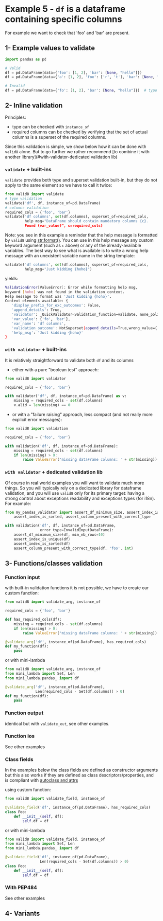 # Example 5 - `df` is a dataframe containing specific columns

For example we want to check that 'foo' and 'bar' are present.

## 1- Example values to validate

```python
import pandas as pd

# Valid
df = pd.DataFrame(data={'foo': [1, 2], 'bar': [None, "hello"]})
df = pd.DataFrame(data={'a': [1, 2], 'foo': ['r', 't'], 'bar': [None, "hello"]})

# Invalid
df = pd.DataFrame(data={'fo': [1, 2], 'bar': [None, "hello"]})  # typo in name
```

## 2- Inline validation

Principles: 

 * type can be checked with `instance_of`
 * required columns can be checked by verifying that the set of actual columns is a superset of the required columns.

Since this validation is simple, we show below how it can be done with `valid8` alone. But to go further we rather recommend [to combine it with another library](#with-validator-dedicated validation lib)

### `validate` + built-ins

`validate` provides both type and superset validation built-in, but they do not apply to the same element so we have to call it twice:

```python
from valid8 import validate
# type validation
validate('df', df, instance_of=pd.DataFrame)
# columns validation
required_cols = {'foo', 'bar'}
validate('df columns', set(df.columns), superset_of=required_cols, 
         help_msg="DataFrame should contain mandatory columns {c}. 
         Found {var_value}", c=required_cols)
```

Note: you see in this example a reminder that the help message is formatted by `valid8` using [str.format()](https://docs.python.org/3.5/library/string.html#custom-string-formatting). You can use in this help message any custom keyword argument (such as `c` above) or any of the already-available variables. The best way to see what is available is to write a wrong help message with an unexistent variable name in the string template:

```python
validate('df columns', set(df.columns), superset_of=required_cols, 
         help_msg="Just kidding {hoho}")
```

yields:

```bash
ValidationError[ValueError]: Error while formatting help msg, 
keyword [hoho] was not found in the validation context. 
Help message to format was 'Just kidding {hoho}'. 
Context elements available: {
   'display_prefix_for_exc_outcomes': False, 
   'append_details': True, 
   'validator': _QuickValidator<validation_function=validate, none_policy=VALIDATE, exc_type=ValidationError>, 
   'var_value': {'fo', 'bar'}, 
   'var_name': 'df columns', 
   'validation_outcome': NotSuperset(append_details=True,wrong_value={'fo', 'bar'},reference_set={'foo', 'bar'},missing={'foo'},help_msg=x superset of {reference_set} does not hold for x={wrong_value}. Missing elements: {missing}), 
   'help_msg': 'Just kidding {hoho}'
}
```

### `with validator` + built-ins

It is relatively straightforward to validate both `df` and its columns

 * either with a pure "boolean test" approach:

```python
from valid8 import validator

required_cols = {'foo', 'bar'}

with validator('df', df, instance_of=pd.DataFrame) as v:
    missing = required_cols - set(df.columns)
    v.alid = len(missing) == 0
```

 * or with a "failure raising" approach, less compact (and not really more explicit error messages):

```python
from valid8 import validation

required_cols = {'foo', 'bar'}

with validation('df', df, instance_of=pd.DataFrame):
    missing = required_cols - set(df.columns)
    if len(missing) > 0:
        raise ValueError('missing dataFrame columns: ' + str(missing))
```

### `with validator` + dedicated validation lib

Of course in real world examples you will want to validate much more things. So you will typically rely on a dedicated library for dataframe validation, and you will use `valid8` only for its primary target: having a strong control about exceptions readability and exceptions types (for i18n). For example:

```python
from my_pandas_validator import assert_df_minimum_size, assert_index_is_unique, \
    assert_index_is_sorted, assert_column_present_with_correct_type 

with validation('df', df, instance_of=pd.DataFrame, 
                error_type=InvalidInputDataFrame):
    assert_df_minimum_size(df, min_nb_rows=10)
    assert_index_is_unique(df)
    assert_index_is_sorted(df)
    assert_column_present_with_correct_type(df, 'foo', int)
```
 

## 3- Functions/classes validation

### Function input

with built-in validation functions it is not possible, we have to create our custom function:

```python
from valid8 import validate_arg, instance_of

required_cols = {'foo', 'bar'}

def has_required_cols(df):
    missing = required_cols - set(df.columns)
    if len(missing) > 0:
        raise ValueError('missing dataFrame columns: ' + str(missing))

@validate_arg('df', instance_of(pd.DataFrame), has_required_cols)
def my_function(df):
    pass
```

or with mini-lambda

```python
from valid8 import validate_arg, instance_of
from mini_lambda import Set, Len
from mini_lambda.pandas_ import df

@validate_arg('df', instance_of(pd.DataFrame), 
              Len(required_cols - Set(df.columns)) > 0)
def my_function(df):
    pass
```

### Function output

identical but with `validate_out`, see other examples.


### Function ios

See other examples

### Class fields

In the examples below the class fields are defined as constructor arguments but this also works if they are defined as class descriptors/properties, and is compliant with [autoclass and attrs](valid8_with_other#for-classes)

using custom function:

```python
from valid8 import validate_field, instance_of

@validate_field('df', instance_of(pd.DataFrame), has_required_cols)
class Foo:
    def __init__(self, df):
        self.df = df
```

or with mini-lambda

```python
from valid8 import validate_field, instance_of
from mini_lambda import Set, Len
from mini_lambda.pandas_ import df

@validate_field('df', instance_of(pd.DataFrame), 
                Len(required_cols - Set(df.columns)) > 0)
class Foo:
    def __init__(self, df):
        self.df = df
```

### With PEP484

See other examples

## 4- Variants


